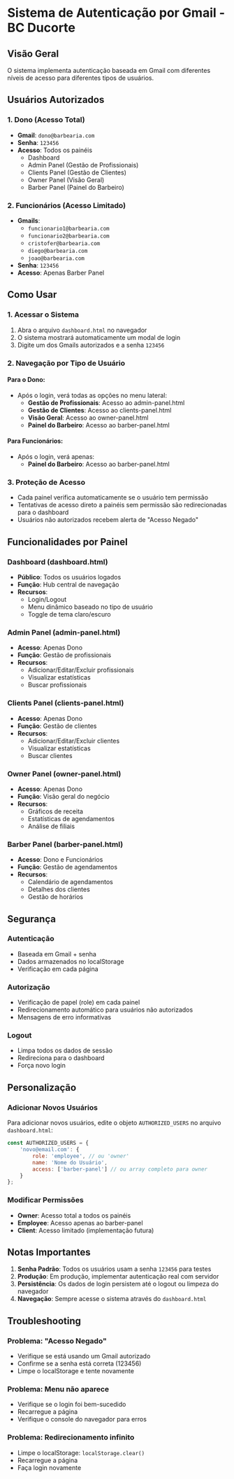 # Sistema de Autenticação por Gmail - BC Ducorte

## Visão Geral

O sistema implementa autenticação baseada em Gmail com diferentes níveis de acesso para diferentes tipos de usuários.

## Usuários Autorizados

### 1. Dono (Acesso Total)
- **Gmail**: `dono@barbearia.com`
- **Senha**: `123456`
- **Acesso**: Todos os painéis
  - Dashboard
  - Admin Panel (Gestão de Profissionais)
  - Clients Panel (Gestão de Clientes)
  - Owner Panel (Visão Geral)
  - Barber Panel (Painel do Barbeiro)

### 2. Funcionários (Acesso Limitado)
- **Gmails**:
  - `funcionario1@barbearia.com`
  - `funcionario2@barbearia.com`
  - `cristofer@barbearia.com`
  - `diego@barbearia.com`
  - `joao@barbearia.com`
- **Senha**: `123456`
- **Acesso**: Apenas Barber Panel

## Como Usar

### 1. Acessar o Sistema
1. Abra o arquivo `dashboard.html` no navegador
2. O sistema mostrará automaticamente um modal de login
3. Digite um dos Gmails autorizados e a senha `123456`

### 2. Navegação por Tipo de Usuário

#### Para o Dono:
- Após o login, verá todas as opções no menu lateral:
  - **Gestão de Profissionais**: Acesso ao admin-panel.html
  - **Gestão de Clientes**: Acesso ao clients-panel.html
  - **Visão Geral**: Acesso ao owner-panel.html
  - **Painel do Barbeiro**: Acesso ao barber-panel.html

#### Para Funcionários:
- Após o login, verá apenas:
  - **Painel do Barbeiro**: Acesso ao barber-panel.html

### 3. Proteção de Acesso
- Cada painel verifica automaticamente se o usuário tem permissão
- Tentativas de acesso direto a painéis sem permissão são redirecionadas para o dashboard
- Usuários não autorizados recebem alerta de "Acesso Negado"

## Funcionalidades por Painel

### Dashboard (dashboard.html)
- **Público**: Todos os usuários logados
- **Função**: Hub central de navegação
- **Recursos**: 
  - Login/Logout
  - Menu dinâmico baseado no tipo de usuário
  - Toggle de tema claro/escuro

### Admin Panel (admin-panel.html)
- **Acesso**: Apenas Dono
- **Função**: Gestão de profissionais
- **Recursos**:
  - Adicionar/Editar/Excluir profissionais
  - Visualizar estatísticas
  - Buscar profissionais

### Clients Panel (clients-panel.html)
- **Acesso**: Apenas Dono
- **Função**: Gestão de clientes
- **Recursos**:
  - Adicionar/Editar/Excluir clientes
  - Visualizar estatísticas
  - Buscar clientes

### Owner Panel (owner-panel.html)
- **Acesso**: Apenas Dono
- **Função**: Visão geral do negócio
- **Recursos**:
  - Gráficos de receita
  - Estatísticas de agendamentos
  - Análise de filiais

### Barber Panel (barber-panel.html)
- **Acesso**: Dono e Funcionários
- **Função**: Gestão de agendamentos
- **Recursos**:
  - Calendário de agendamentos
  - Detalhes dos clientes
  - Gestão de horários

## Segurança

### Autenticação
- Baseada em Gmail + senha
- Dados armazenados no localStorage
- Verificação em cada página

### Autorização
- Verificação de papel (role) em cada painel
- Redirecionamento automático para usuários não autorizados
- Mensagens de erro informativas

### Logout
- Limpa todos os dados de sessão
- Redireciona para o dashboard
- Força novo login

## Personalização

### Adicionar Novos Usuários
Para adicionar novos usuários, edite o objeto `AUTHORIZED_USERS` no arquivo `dashboard.html`:

```javascript
const AUTHORIZED_USERS = {
    'novo@email.com': {
        role: 'employee', // ou 'owner'
        name: 'Nome do Usuário',
        access: ['barber-panel'] // ou array completo para owner
    }
};
```

### Modificar Permissões
- **Owner**: Acesso total a todos os painéis
- **Employee**: Acesso apenas ao barber-panel
- **Client**: Acesso limitado (implementação futura)

## Notas Importantes

1. **Senha Padrão**: Todos os usuários usam a senha `123456` para testes
2. **Produção**: Em produção, implementar autenticação real com servidor
3. **Persistência**: Os dados de login persistem até o logout ou limpeza do navegador
4. **Navegação**: Sempre acesse o sistema através do `dashboard.html`

## Troubleshooting

### Problema: "Acesso Negado"
- Verifique se está usando um Gmail autorizado
- Confirme se a senha está correta (123456)
- Limpe o localStorage e tente novamente

### Problema: Menu não aparece
- Verifique se o login foi bem-sucedido
- Recarregue a página
- Verifique o console do navegador para erros

### Problema: Redirecionamento infinito
- Limpe o localStorage: `localStorage.clear()`
- Recarregue a página
- Faça login novamente
